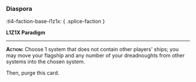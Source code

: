 ### **Diaspora**
:ti4-faction-base-l1z1x:
{ .splice-faction }

**L1Z1X Paradigm**

---

**<span style="font-variant:small-caps;">Action</span>:** Choose 1 system that does not contain other players' ships; you may move your flagship and any number of your dreadnoughts from other systems into the chosen system.

Then, purge this card.
